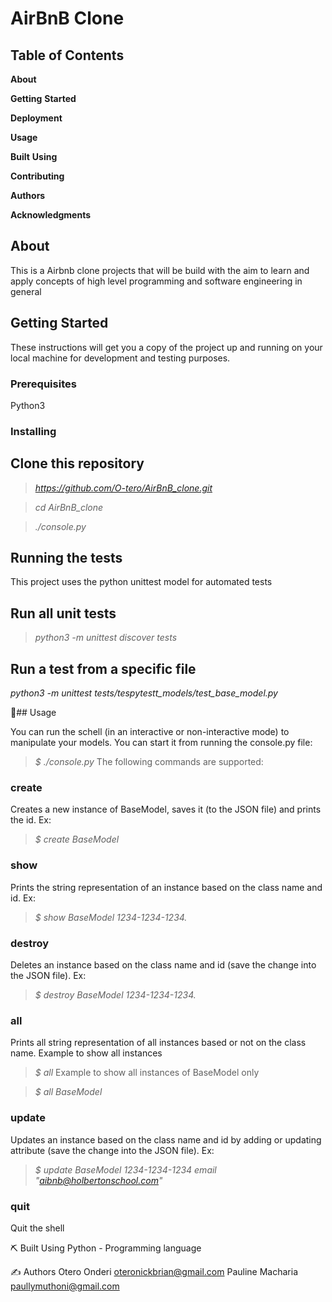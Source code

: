 # AirBnB Clone

## Table of Contents

**About**

**Getting** **Started**

**Deployment**

**Usage**

**Built** **Using**

**Contributing**

**Authors**

**Acknowledgments**

## About

This is a Airbnb clone projects that will be build with the aim to learn and apply concepts of high level programming and software engineering in general

## Getting Started

These instructions will get you a copy of the project up and running on your local machine for development and testing purposes.

### Prerequisites

Python3

### Installing

## Clone this repository

> *<https://github.com/O-tero/AirBnB_clone.git>*

> *cd AirBnB_clone*  

> *./console.py*  

## Running the tests

This project uses the python unittest model for automated tests

## Run all unit tests

> *python3 -m unittest discover tests*

## Run a test from a specific file

*python3 -m unittest tests/tespytestt_models/test_base_model.py*

🎈## Usage

You can run the schell (in an interactive or non-interactive mode) to manipulate your models. You can start it from running the console.py file:

> *$ ./console.py*
The following commands are supported:

### create

Creates a new instance of BaseModel, saves it (to the JSON file) and prints the id. Ex:

> *$ create BaseModel*

### show

Prints the string representation of an instance based on the class name and id. Ex:

> *$ show BaseModel 1234-1234-1234.*

### destroy

Deletes an instance based on the class name and id (save the change into the JSON file). Ex:

> *$ destroy BaseModel 1234-1234-1234.*

### all

Prints all string representation of all instances based or not on the class name. Example to show all instances

> *$ all*
Example to show all instances of BaseModel only

> *$ all BaseModel*

### update

Updates an instance based on the class name and id by adding or updating attribute (save the change into the JSON file). Ex:

> *$ update BaseModel 1234-1234-1234 email "aibnb@holbertonschool.com"*

### quit

Quit the shell

⛏️ Built Using
Python - Programming language

✍️ Authors
Otero Onderi <oteronickbrian@gmail.com>
Pauline Macharia <paullymuthoni@gmail.com>





